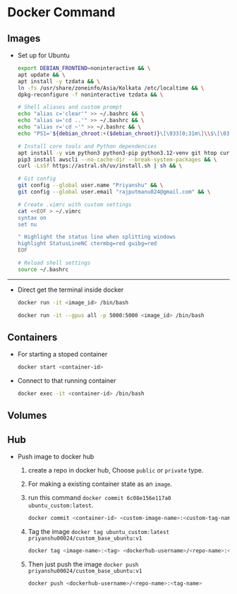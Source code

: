 # Docker Command

## Images 

* Set up for Ubuntu
    ```bash
    export DEBIAN_FRONTEND=noninteractive && \
    apt update && \
    apt install -y tzdata && \
    ln -fs /usr/share/zoneinfo/Asia/Kolkata /etc/localtime && \
    dpkg-reconfigure -f noninteractive tzdata && \

    # Shell aliases and custom prompt
    echo "alias c='clear'" >> ~/.bashrc && \
    echo "alias u='cd ..'" >> ~/.bashrc && \
    echo "alias r='cd ~'" >> ~/.bashrc && \
    echo "PS1='${debian_chroot:+($debian_chroot)}\[\033[0;31m\]\\$\[\033[0m\] \[\033[0;32m\]🙈\[\033[0m\] '" >> ~/.bashrc && \

    # Install core tools and Python dependencies
    apt install -y vim python3 python3-pip python3.12-venv git htop curl tmux && \
    pip3 install awscli --no-cache-dir --break-system-packages && \
    curl -LsSf https://astral.sh/uv/install.sh | sh && \

    # Git config
    git config --global user.name "Priyanshu" && \
    git config --global user.email "rajputmanu024@gmail.com" && \

    # Create .vimrc with custom settings
    cat <<EOF > ~/.vimrc
    syntax on
    set nu

    " Highlight the status line when splitting windows
    highlight StatusLineNC ctermbg=red guibg=red
    EOF

    # Reload shell settings
    source ~/.bashrc
    ```







---
* Direct get the terminal inside docker 
    ```bash
    docker run -it <image_id> /bin/bash
    ```

    ```bash
    docker run -it --gpus all -p 5000:5000 <image_id> /bin/bash
    ```

## Containers

* For starting a stoped container

    ```bash
    docker start <container-id>
    ```
* Connect to that running container

    ```bash
    docker exec -it <container-id> /bin/bash
    ```

## Volumes





## Hub 
* Push image to docker hub
    1. create a repo in docker hub, Choose `public` or `private` type.
    2. For making a existing container state as an `image`.
    3. run this command `docker commit 6c08e156e117a0 ubuntu_custom:latest`.

        ```bash
        docker commit <container-id> <custom-image-name>:<custom-tag-name>
        ```
    4. Tag the image `docker tag ubuntu_custom:latest priyanshu00024/custom_base_ubuntu:v1`

        ```bash
        docker tag <image-name>:<tag> <dockerhub-username>/<repo-name>:<custom-tag-name>
        ```
    5. Then just push the image `docker push priyanshu00024/custom_base_ubuntu:v1`

        ```bash
        docker push <dockerhub-username>/<repo-name>:<tag-name>
        ```